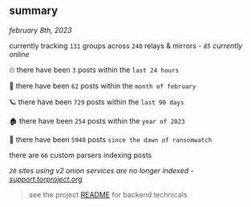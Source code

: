 
## summary
_february 8th, 2023_

currently tracking `131` groups across `240` relays & mirrors - _`85` currently online_

⏲ there have been `3` posts within the `last 24 hours`

🦈 there have been `62` posts within the `month of february`

🪐 there have been `729` posts within the `last 90 days`

🏚 there have been `254` posts within the `year of 2023`

🦕 there have been `5940` posts `since the dawn of ransomwatch`

there are `66` custom parsers indexing posts

_`20` sites using v2 onion services are no longer indexed - [support.torproject.org](https://support.torproject.org/onionservices/v2-deprecation/)_

> see the project [README](https://github.com/joshhighet/ransomwatch#ransomwatch--) for backend technicals
